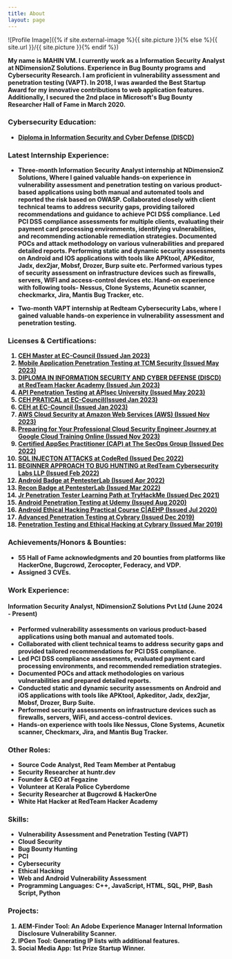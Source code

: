 ```yaml
---
title: About
layout: page
---
```

![Profile Image]({% if site.external-image %}{{ site.picture }}{% else %}{{ site.url }}/{{ site.picture }}{% endif %})

<p><b>My name is MAHIN VM. I currently work as a Information Security Analyst at NDimensionZ Solutions. Experience in Bug Bounty programs and Cybersecurity Research. I am proficient in vulnerability assessment and penetration testing (VAPT). In 2018, I was awarded the Best Startup Award for my innovative contributions to web application features. Additionally, I secured the 2nd place in Microsoft's Bug Bounty Researcher Hall of Fame in March 2020. 

### Cybersecurity Education:
- [Diploma in Information Security and Cyber Defense (DISCD)](https://drive.google.com/file/d/1YEVQgkD4_qgPPNCpVGQCeyfb373PZtl7/view) 

### Latest Internship Experience:
- Three-month Information Security Analyst internship at NDimensionZ Solutions, Where I gained valuable hands-on experience in vulnerability assessment and penetration testing	on various product-based applications using both manual and automated tools and reported the risk based on OWASP. Collaborated closely with client technical teams to address security gaps, providing tailored recommendations and guidance to achieve PCI DSS compliance. Led PCI DSS compliance assessments for multiple clients, evaluating their payment card processing environments, identifying vulnerabilities, and recommending actionable remediation strategies. Documented POCs and attack methodology on various vulnerabilities and prepared detailed reports. Performing static and dynamic security assessments on Android and IOS applications with tools like APKtool, APKeditor, Jadx, dex2jar, Mobsf, Drozer, Burp suite etc. Performed various types of security assessment on infrastructure devices such as firewalls, servers, WIFI and access-control devices etc. Hand-on experience with following tools- Nessus, Clone Systems, Acunetix scanner, checkmarkx, Jira, Mantis Bug Tracker, etc.
 
- Two-month VAPT internship at Redteam Cybersecurity Labs, where I gained valuable hands-on experience in vulnerability assessment and penetration testing.

### Licenses & Certifications:
1. [CEH Master at EC-Council (Issued Jan 2023)](https://aspen.eccouncil.org/VerifyBadge?type=certification&a=FqeiSIeHZe8lwQ/LfR0xErSQyyN2WftpT3n4kBehYkM=)
2. [Mobile Application Penetration Testing at TCM Security (Issued May 2023)](https://drive.google.com/file/d/1IaTKfSqs-ts93UwBBFyBewgWmOP0RiJR/view)
3. [DIPLOMA IN INFORMATION SECURITY AND CYBER DEFENSE (DISCD) at RedTeam Hacker Academy (Issued Jun 2023)](https://drive.google.com/file/d/1YEVQgkD4_qgPPNCpVGQCeyfb373PZtl7/view)
4. [API Penetration Testing at APIsec University (Issued May 2023)](https://www.credly.com/badges/7b8e8f29-0cbe-4935-ab79-13580f79cf89/public_url)
5. [CEH PRATICAL at EC-Council(Issued Jan 2023)](https://aspen.eccouncil.org/VerifyBadge?type=certification&a=9STrOe/U4Q4uw6gL/mghstqawdtqLt0I2aEA6ThSNl4=)
6. [CEH at EC-Council (Issued Jan 2023)](https://aspen.eccouncil.org/VerifyBadge?type=certification&a=K119rO2XSHy8Lea7JeiL2ZJq/SBQ4ORGLAkC29LoOtk=)
7. [AWS Cloud Security at Amazon Web Services (AWS) (Issued Nov 2023)](https://www.credly.com/badges/2e9146b5-d259-47f7-b9f4-2a274f978ba6)
8. [Preparing for Your Professional Cloud Security Engineer Journey at Google Cloud Training Online (Issued Nov 2023)](https://coursera.org/verify/UPBD8VGP52P2)
9. [Certified AppSec Practitioner (CAP) at The SecOps Group (Issued Dec 2022)](https://drive.google.com/drive/u/0/mobile/folders/1TiOpxA66zvArER91Pjj3eDFlMV54hahy?pli=1)
10. [SQL INJECTON ATTACKS at CodeRed (Issued Dec 2022)](https://codered.eccouncil.org/certificate/7ba36f5f-5a99-4bce-94cc-1eff94f22ada?logged=false)
11. [BEGINNER APPROACH TO BUG HUNTING at RedTeam Cybersecurity Labs LLP (Issued Feb 2022)](https://drive.google.com/file/d/138md3ieg5kcTeeEN9trMFdx4CM8URp2k/view?usp=sharing)
12. [Android Badge at PentesterLab (Issued Apr 2022)](https://pentesterlab.com/profile/2f0f6ea144a65ba63f20a2d8f3)
13. [Recon Badge at PentesterLab (Issued Mar 2022)](https://pentesterlab.com/profile/2f0f6ea144a65ba63f20a2d8f3)
14. [Jr Penetration Tester Learning Path at TryHackMe (Issued Dec 2021)](https://tryhackme-certificates.s3-eu-west-1.amazonaws.com/THM-FAEERTBN7M.png)
15. [Android Penetration Testing at Udemy (Issued Aug 2020)](https://udemy-certificate.s3.amazonaws.com/image/UC-130d44d9-2e26-4743-9e26-14efbd84a1e1.jpg)
16. [Android Ethical Hacking Practical Course C|AEHP (Issued Jul 2020)](https://www.udemy.com/certificate/UC-3029a174-3479-45bb-b9d5-192fe1d3cc00/)
17. [Advanced Penetration Testing at Cybrary (Issued Dec 2019)](https://drive.google.com/file/d/1bSjj34BVO7KygE0ZzmLDRLqTtyG-xlF3/view?usp=sharing)
18. [Penetration Testing and Ethical Hacking at Cybrary (Issued Mar 2019)](https://drive.google.com/file/d/1I0qoLurVm2bqmXte0SGn33wXmVMSxUwK/view?usp=sharing) 
 
### Achievements/Honors & Bounties:
- 55 Hall of Fame acknowledgments and 20 bounties from platforms like HackerOne, Bugcrowd, Zerocopter, Federacy, and VDP.
- Assigned 3 CVEs.

### Work Experience:
#### Information Security Analyst, NDimensionZ Solutions Pvt Ltd (June 2024 - Present)
- Performed vulnerability assessments on various product-based applications using both manual and automated tools.
- Collaborated with client technical teams to address security gaps and provided tailored recommendations for PCI DSS compliance.
- Led PCI DSS compliance assessments, evaluated payment card processing environments, and recommended remediation strategies.
- Documented POCs and attack methodologies on various vulnerabilities and prepared detailed reports.
- Conducted static and dynamic security assessments on Android and iOS applications with tools like APKtool, Apkeditor, Jadx, dex2jar, Mobsf, Drozer, Burp Suite.
- Performed security assessments on infrastructure devices such as firewalls, servers, WiFi, and access-control devices.
- Hands-on experience with tools like Nessus, Clone Systems, Acunetix scanner, Checkmarx, Jira, and Mantis Bug Tracker.

### Other Roles:
- Source Code Analyst, Red Team Member at Pentabug
- Security Researcher at huntr.dev
- Founder & CEO at Fegazine
- Volunteer at Kerala Police Cyberdome
- Security Researcher at Bugcrowd & HackerOne
- White Hat Hacker at RedTeam Hacker Academy

### Skills:
- Vulnerability Assessment and Penetration Testing (VAPT)
- Cloud Security
- Bug Bounty Hunting
- PCI
- Cybersecurity
- Ethical Hacking
- Web and Android Vulnerability Assessment
- Programming Languages: C++, JavaScript, HTML, SQL, PHP, Bash Script, Python

### Projects:
1. **AEM-Finder Tool**: An Adobe Experience Manager Internal Information Disclosure Vulnerability Scanner.
2. **IPGen Tool**: Generating IP lists with additional features.
3. **Social Media App**: 1st Prize Startup Winner.
</p>
